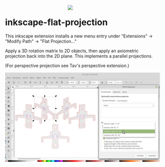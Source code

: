 <img align="right" src="https://raw.githubusercontent.com/jnweiger/inkscape-flat-projection/master/doc/wheel32.png" width="300" />

# inkscape-flat-projection

This inkscape extension installs a new menu entry under "Extensions" -> "Modify Path" -> "Flat Projection..."

Apply a 3D rotation matrix to 2D objects, then apply an axiometric projection back into the 2D plane.
This implements a parallel projections.

(For perspective projection see Tav's perspective extension.)

![first success](doc/standard-projections.png)
